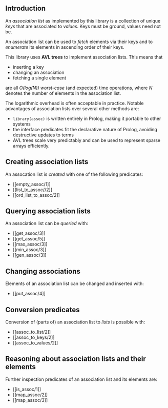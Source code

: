 
## Introduction

An _association list_ as implemented by this library is a collection
of unique _keys_ that are associated to _values_. Keys must be ground,
values need not be.

An association list can be used to _fetch_ elements via their keys and
to _enumerate_ its elements in ascending order of their keys.

This library uses **AVL trees** to implement association lists. This means that

  - inserting a key
  - changing an association
  - fetching a single element

are all _O(log(N))_ _worst-case_ (and expected) time operations, where
_N_ denotes the number of elements in the association list.

The logarithmic overhead is often acceptable in practice. Notable
advantages of association lists over several other methods are:

  - `library(assoc)` is written entirely in Prolog, making it portable to
    other systems
  - the interface predicates fit the declarative nature of Prolog, avoiding
    destructive updates to terms
  - AVL trees scale very predictably and can be used to represent sparse arrays
    efficiently.


## Creating association lists

An assocation list is _created_ with one of the following predicates:

  * [[empty_assoc/1]]
  * [[list_to_assoc//2]]
  * [[ord_list_to_assoc/2]]

## Querying association lists

An association list can be _queried_ with:

  * [[get_assoc/3]]
  * [[get_assoc/5]]
  * [[max_assoc/3]]
  * [[min_assoc/3]]
  * [[gen_assoc/3]]

## Changing associations

Elements of an association list can be changed and inserted with:

  * [[put_assoc/4]]

## Conversion predicates

Conversion of (parts of) an association list to _lists_ is possible
with:

  * [[assoc_to_list/2]]
  * [[assoc_to_keys/2]]
  * [[assoc_to_values/2]]

## Reasoning about association lists and their elements

Further inspection predicates of an association list and its elements
are:

  * [[is_assoc/1]]
  * [[map_assoc/2]]
  * [[map_assoc/3]]

